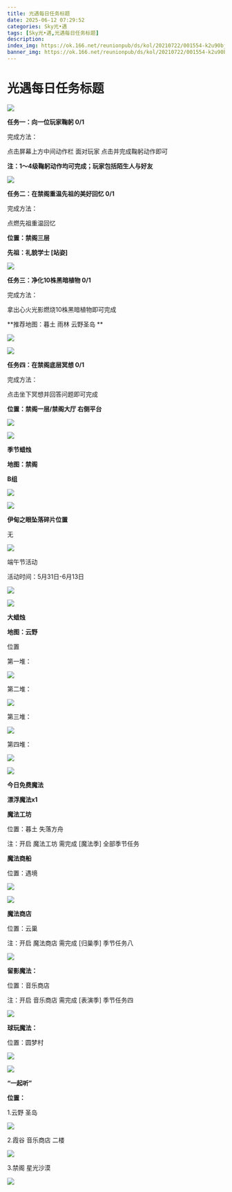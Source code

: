 ```yaml
---
title: 光遇每日任务标题
date: 2025-06-12 07:29:52
categories: Sky光•遇
tags: [Sky光•遇,光遇每日任务标题]
description: 
index_img: https://ok.166.net/reunionpub/ds/kol/20210722/001554-k2u90bj7ay.png?imageView&thumbnail=600x0&type=jpg
banner_img: https://ok.166.net/reunionpub/ds/kol/20210722/001554-k2u90bj7ay.png?imageView&thumbnail=600x0&type=jpg
---
```

# 光遇每日任务标题
![](https://img.166.net/reunionpub/1_kol_20250612_2a6fa2de7189780e2fd35f43bf7110cb.jpeg)

**任务一：向一位玩家鞠躬 0/1**

完成方法：

点击屏幕上方中间动作栏 面对玩家 点击并完成鞠躬动作即可

 **注：1～4级鞠躬动作均可完成；玩家包括陌生人与好友**

![](https://img.166.net/reunionpub/1_kol_20250612_16c409c30c3fc9dd6ef017ba19830f42.jpeg)

 **任务二：在禁阁重温先祖的美好回忆 0/1**

完成方法：

点燃先祖重温回忆

 **位置：禁阁三层**

 **先祖：礼貌学士 [站姿]**

![](https://img.166.net/reunionpub/1_kol_20250612_f49b0053f60c6742f7239dd8bd4b23fd.jpeg)

 **任务三：净化10株黑暗植物 0/1**

完成方法：

拿出心火光影燃烧10株黑暗植物即可完成

 **推荐地图：暮土 雨林 云野圣岛  **

![](https://img.166.net/reunionpub/1_kol_20250612_b2748c8badc111e45504ceb90946db56.jpeg)

![](https://img.166.net/reunionpub/1_kol_20250612_dbd74f898255ea96b03cf0fdfcae02d6.jpeg)

 **任务四：在禁阁底层冥想 0/1**

完成方法：

点击坐下冥想并回答问题即可完成

 **位置：禁阁一层/禁阁大厅 右侧平台**

![](https://img.166.net/reunionpub/1_kol_20250612_de1103204f3bd23f561987d5dbfc912b.png)

![](https://img.166.net/reunionpub/ds/kol_server/20240717/003917-8p704dsqv9.png)

 **季节蜡烛**

 **地图：禁阁**

 **B组**

![](https://img.166.net/reunionpub/1_kol_20250611_bee2be09aa6afa4c7160fdd3df340482.jpeg)

![](https://img.166.net/reunionpub/ds/kol_server/20240717/003917-8p704dsqv9.png)

 **伊甸之眼坠落碎片位置**

无

![](https://img.166.net/reunionpub/ds/kol_server/20240717/003917-8p704dsqv9.png)

   端午节活动

活动时间：5月31日-6月13日

![](https://img.166.net/reunionpub/1_kol_20250531_ebf3189d0a770befffee4a66f4ee7849.jpeg)

![](https://img.166.net/reunionpub/ds/kol_server/20240717/003917-8p704dsqv9.png)

 **大蜡烛**

 **地图：云野**

位置

第一堆：

**![](https://img.166.net/reunionpub/1_kol_20250410_cb8fd98c9d3a0a05b8f127124ea16c4f.jpeg)**

第二堆：

**![](https://img.166.net/reunionpub/1_kol_20250410_962af5bc2a51b4e7d183cfa02b2f8ec8.jpeg)**

第三堆：

**![](https://img.166.net/reunionpub/1_kol_20250410_6f8d960192d6dcb5122a02e778b1fee9.jpeg)**

第四堆：

**![](https://img.166.net/reunionpub/1_kol_20250410_1a4a564342d65d4a202eecfed6edc016.jpeg)**

**![](https://img.166.net/reunionpub/ds/kol_server/20250408/234652-isrld5t4eh.png)**

 **今日免费魔法**

 **漂浮魔法x1**

 **魔法工坊**

位置：暮土 失落方舟

注：开启 魔法工坊 需完成 [魔法季] 全部季节任务

 **魔法商船**

位置：遇境

**![](https://img.166.net/reunionpub/1_kol_20250410_7d576e3909a0bf3e7cf95c621cbf5e32.png)**

**![](https://img.166.net/reunionpub/1_kol_20250410_01e5950f037752cc4c05689bb33b98ca.jpeg)**

 **魔法商店**

位置：云巢

注：开启 魔法商店 需完成 [归巢季] 季节任务八

**![](https://img.166.net/reunionpub/1_kol_20250410_df9bdb66507c2e15478a336615f46557.jpeg)**

 **留影魔法：**

位置：音乐商店

注：开启 音乐商店 需完成 [表演季] 季节任务四

**![](https://img.166.net/reunionpub/1_kol_20241114_df085ae1ffe6124a91be894305a75b54.jpeg)**

 **球玩魔法：**

位置：圆梦村

![](https://img.166.net/reunionpub/1_kol_20241114_fe7f834ee8d5f2e2abc828a14fa10870.png)

![](https://img.166.net/reunionpub/ds/kol_server/20240717/003917-8p704dsqv9.png)

 **“一起听”**

 **位置：**

1.云野 圣岛

![](https://img.166.net/reunionpub/1_kol_20241114_d3ab2a60b74e81a2f1ca25e32a872077.jpeg)

2.霞谷 音乐商店 二楼

![](https://img.166.net/reunionpub/1_kol_20241114_c847c1ccc28766421e8613dde03b97b5.jpeg)

3.禁阁 星光沙漠

![](https://img.166.net/reunionpub/1_kol_20241114_b3ef53b52de5968f0c39b6831ceed2e1.png)

